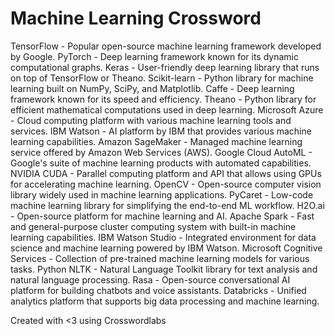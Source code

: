 # Machine Learning Crossword

TensorFlow - Popular open-source machine learning framework developed by Google.
PyTorch - Deep learning framework known for its dynamic computational graphs.
Keras - User-friendly deep learning library that runs on top of TensorFlow or Theano.
Scikit-learn - Python library for machine learning built on NumPy, SciPy, and Matplotlib.
Caffe - Deep learning framework known for its speed and efficiency.
Theano - Python library for efficient mathematical computations used in deep learning.
Microsoft Azure - Cloud computing platform with various machine learning tools and services.
IBM Watson - AI platform by IBM that provides various machine learning capabilities.
Amazon SageMaker - Managed machine learning service offered by Amazon Web Services (AWS).
Google Cloud AutoML - Google's suite of machine learning products with automated capabilities.
NVIDIA CUDA - Parallel computing platform and API that allows using GPUs for accelerating machine learning.
OpenCV - Open-source computer vision library widely used in machine learning applications.
PyCaret - Low-code machine learning library for simplifying the end-to-end ML workflow.
H2O.ai - Open-source platform for machine learning and AI.
Apache Spark - Fast and general-purpose cluster computing system with built-in machine learning capabilities.
IBM Watson Studio - Integrated environment for data science and machine learning powered by IBM Watson.
Microsoft Cognitive Services - Collection of pre-trained machine learning models for various tasks.
Python NLTK - Natural Language Toolkit library for text analysis and natural language processing.
Rasa - Open-source conversational AI platform for building chatbots and voice assistants.
Databricks - Unified analytics platform that supports big data processing and machine learning.

Created with <3 using Crosswordlabs
